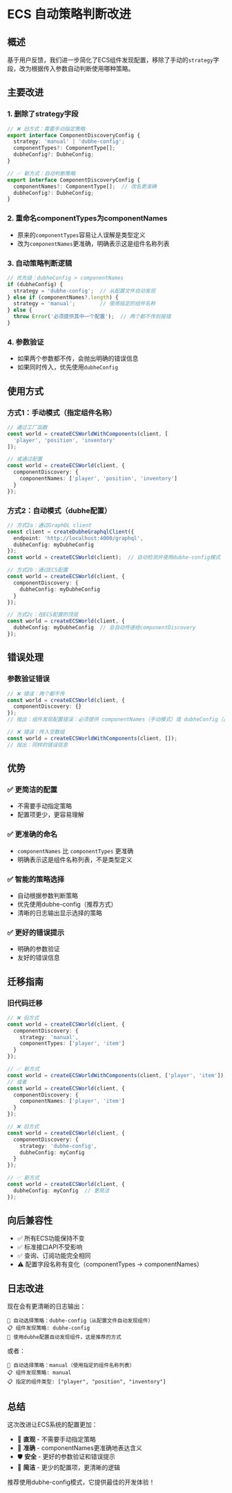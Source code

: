 # ECS 自动策略判断改进

## 概述

基于用户反馈，我们进一步简化了ECS组件发现配置，移除了手动的`strategy`字段，改为根据传入参数自动判断使用哪种策略。

## 主要改进

### 1. 删除了strategy字段
```typescript
// ❌ 旧方式：需要手动指定策略
export interface ComponentDiscoveryConfig {
  strategy: 'manual' | 'dubhe-config';
  componentTypes?: ComponentType[];
  dubheConfig?: DubheConfig;
}

// ✅ 新方式：自动判断策略
export interface ComponentDiscoveryConfig {
  componentNames?: ComponentType[];  // 改名更准确
  dubheConfig?: DubheConfig;
}
```

### 2. 重命名componentTypes为componentNames
- 原来的`componentTypes`容易让人误解是类型定义
- 改为`componentNames`更准确，明确表示这是组件名称列表

### 3. 自动策略判断逻辑
```typescript
// 优先级：dubheConfig > componentNames
if (dubheConfig) {
  strategy = 'dubhe-config';  // 从配置文件自动发现
} else if (componentNames?.length) {
  strategy = 'manual';        // 使用指定的组件名称
} else {
  throw Error('必须提供其中一个配置');  // 两个都不传则报错
}
```

### 4. 参数验证
- 如果两个参数都不传，会抛出明确的错误信息
- 如果同时传入，优先使用`dubheConfig`

## 使用方式

### 方式1：手动模式（指定组件名称）
```typescript
// 通过工厂函数
const world = createECSWorldWithComponents(client, [
  'player', 'position', 'inventory'
]);

// 或通过配置
const world = createECSWorld(client, {
  componentDiscovery: {
    componentNames: ['player', 'position', 'inventory']
  }
});
```

### 方式2：自动模式（dubhe配置）
```typescript
// 方式2a：通过GraphQL client
const client = createDubheGraphqlClient({
  endpoint: 'http://localhost:4000/graphql',
  dubheConfig: myDubheConfig
});
const world = createECSWorld(client);  // 自动检测并使用dubhe-config模式

// 方式2b：通过ECS配置
const world = createECSWorld(client, {
  componentDiscovery: {
    dubheConfig: myDubheConfig
  }
});

// 方式2c：在ECS配置的顶层
const world = createECSWorld(client, {
  dubheConfig: myDubheConfig  // 会自动传递给componentDiscovery
});
```

## 错误处理

### 参数验证错误
```typescript
// ❌ 错误：两个都不传
const world = createECSWorld(client, {
  componentDiscovery: {}  
});
// 抛出：组件发现配置错误：必须提供 componentNames（手动模式）或 dubheConfig（自动模式）中的一个

// ❌ 错误：传入空数组
const world = createECSWorldWithComponents(client, []);
// 抛出：同样的错误信息
```

## 优势

### ✅ 更简洁的配置
- 不需要手动指定策略
- 配置项更少，更容易理解

### ✅ 更准确的命名
- `componentNames` 比 `componentTypes` 更准确
- 明确表示这是组件名称列表，不是类型定义

### ✅ 智能的策略选择
- 自动根据参数判断策略
- 优先使用dubhe-config（推荐方式）
- 清晰的日志输出显示选择的策略

### ✅ 更好的错误提示
- 明确的参数验证
- 友好的错误信息

## 迁移指南

### 旧代码迁移
```typescript
// ❌ 旧方式
const world = createECSWorld(client, {
  componentDiscovery: {
    strategy: 'manual',
    componentTypes: ['player', 'item']
  }
});

// ✅ 新方式
const world = createECSWorldWithComponents(client, ['player', 'item']);
// 或者
const world = createECSWorld(client, {
  componentDiscovery: {
    componentNames: ['player', 'item']
  }
});
```

```typescript
// ❌ 旧方式
const world = createECSWorld(client, {
  componentDiscovery: {
    strategy: 'dubhe-config',
    dubheConfig: myConfig
  }
});

// ✅ 新方式
const world = createECSWorld(client, {
  dubheConfig: myConfig  // 更简洁
});
```

## 向后兼容性

- ✅ 所有ECS功能保持不变
- ✅ 标准接口API不受影响  
- ✅ 查询、订阅功能完全相同
- ⚠️ 配置字段名称有变化（componentTypes → componentNames）

## 日志改进

现在会有更清晰的日志输出：
```
🎯 自动选择策略：dubhe-config（从配置文件自动发现组件）
📋 组件发现策略: dubhe-config
🎯 使用dubhe配置自动发现组件，这是推荐的方式
```

或者：
```
🔧 自动选择策略：manual（使用指定的组件名称列表）
📋 组件发现策略: manual
📋 指定的组件类型: ["player", "position", "inventory"]
```

## 总结

这次改进让ECS系统的配置更加：
- 🎯 **直观** - 不需要手动指定策略
- 📝 **准确** - componentNames更准确地表达含义
- 🛡️ **安全** - 更好的参数验证和错误提示
- 🚀 **简洁** - 更少的配置项，更清晰的逻辑

推荐使用dubhe-config模式，它提供最佳的开发体验！ 